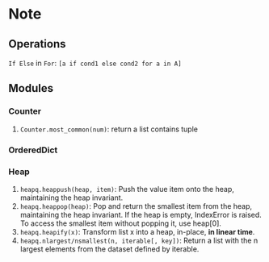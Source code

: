 # Note

## Operations

`If Else` in `For`: `[a if cond1 else cond2 for a in A]`

## Modules

### Counter

1. `Counter.most_common(num)`: return a list contains tuple 

### OrderedDict

### Heap

1. `heapq.heappush(heap, item)`: Push the value item onto the heap, maintaining the heap invariant.
2. `heapq.heappop(heap)`: Pop and return the smallest item from the heap, maintaining the heap invariant. If the heap is empty, IndexError is raised. To access the smallest item without popping it, use heap[0].
3. `heapq.heapify(x)`: Transform list x into a heap, in-place, **in linear time**.
4. `heapq.nlargest/nsmallest(n, iterable[, key])`: Return a list with the n largest elements from the dataset defined by iterable.
